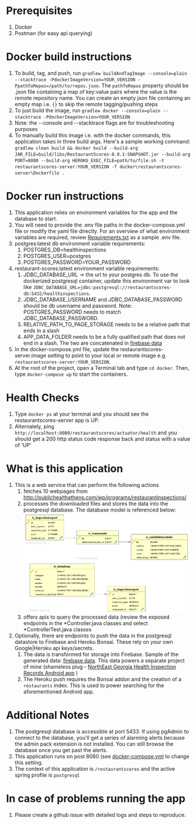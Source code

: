 # Prerequisites

1. Docker
2. Postman (for easy api querying)

# Docker build instructions
1. To build, tag, and push, run ```gradlew buildAndTagImage --console=plain --stacktrace -PdockerImageVersion=YOUR_VERSION -PpathToRepos=/path/to/repos.json```. The `pathToRepos` property should be .json file containing a map of key:value pairs where the value is the remote repository name. You can create an empty json file containing an empty map i.e. `{}` to skip the remote tagging/pushing steps
2. To just build the image, run ```gradlew docker --console=plain --stacktrace -PdockerImageVersion=YOUR_VERSION```
3. Note: the --console and --stacktrace flags are for troubleshooting purposes
4. To manually build this image i.e. with the docker commands, this application takes in three build args. Here's a sample working command: ```gradlew clean build && docker build --build-arg JAR_FILE=build/libs/RestaurantScores-0.0.1-SNAPSHOT.jar --build-arg PORT=8080 --build-arg HEROKU_EXEC_FILE=path/to/file.sh -t restaurantscores-server:YOUR_VERSION -f docker\restaurantscores-server\Dockerfile .```


# Docker run instructions

1. This application relies on environment variables for the app and the database to start.
2. You will need to provide the .env file paths in the docker-compose.yml file or modify the yaml file directly. For an overview of what environment variables are required, review [Requirements.txt](Requirements.txt) as a sample .env file.
3. postgres:latest db environment variable requirements:
    1. POSTGRES_DB=healthinspections
    2. POSTGRES_USER=postgres
    3. POSTGRES_PASSWORD=YOUR_PASSWORD
4. restaurant-scores:latest environment variable requirements:
    1. JDBC_DATABASE_URL -> the url to your postgres db. To use the dockerized postgresql container, update this environment var to look like ```JDBC_DATABASE_URL=jdbc:postgresql://restaurantscores-db:5432/healthinspections```.
    2. JDBC_DATABASE_USERNAME and JDBC_DATABASE_PASSWORD should be db username and password. Note: POSTGRES_PASSWORD needs to match JDBC_DATABASE_PASSWORD.
    3. RELATIVE_PATH_TO_PAGE_STORAGE needs to be a relative path that ends in a slash
    4. APP_DATA_FOLDER needs to be a fully qualified path that does not end in a slash. The two are concatenated in [firebase data](src/main/java/com/janeullah/healthinspectionrecords/domain/PathVariables.java)
5. In the docker-compose.yml file, update the restaurantscores-server.image setting to point to your local or remote image e.g. `restaurantscores-server:YOUR_VERSION`.
6. At the root of the project, open a Terminal tab and type `cd docker`. Then, type `docker-compose up` to start the containers.

# Health Checks

1. Type `docker ps` at your terminal and you should see the restaurantscores-server app is UP.
2. Alternately, ping `http://localhost:8080/restaurantscores/actuator/health` and you should get a 200 http status code response back and status with a value of 'UP'

# What is this application

1. This is a web service that can perform the following actions
    1. fetches 10 webpages from http://publichealthathens.com/wp/programs/restaurantinspections/
    2. processes the downloaded files and stores the data into the postgresql database. The database model is referenced below: ![alt text](src/main/resources/restaurantscores-erd.png "Entity Relationship diagram for RestaurantScores project")
    3. offers apis to query the processed data (review the exposed endpoints in the *Controller.java classes and select *ControllerTest.java classes
2. Optionally, there are endpoints to push the data in the postgresql datastore to Firebase and Heroku Bonsai. These rely on *your* own Google|Heroku api keys/secrets.
    1. The data is transformed for storage into Firebase. Sample of the generated data: [firebase data](src/main/resources/firebase-schema.json). This data powers a separate project of mine (shameless plug - [NorthEast Georgia Health Inspection Records Android app](http://bit.ly/negarestauranthealthinspections) )
    2. The Heroku push requires the Bonsai addon and the creation of a `restaurants` index. This is used to power searching for the aforementioned Android app.

# Additional Notes

1. The postgresql database is accessible at port 5433. If using pgAdmin to connect to the database, you'll get a series of alarming alerts because the admin pack extension is not installed. You can still browse the database once you get past the alerts.
2. This application runs on post 8080 (see [docker-compose.yml](docker/docker-compose.yml) to change this setting.
3. The context of this application is `/restaurantscores` and the active spring profile is `postgresql`

# In case of problems running the app

1. Please create a github issue with detailed logs and steps to reproduce.